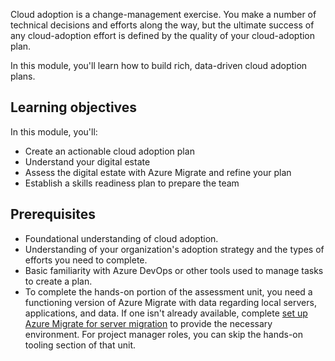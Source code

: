 Cloud adoption is a change-management exercise. You make a number of technical decisions and efforts along the way, but the ultimate success of any cloud-adoption effort is defined by the quality of your cloud-adoption plan.

In this module, you'll learn how to build rich, data-driven cloud adoption plans.

## Learning objectives

In this module, you'll:

- Create an actionable cloud adoption plan
- Understand your digital estate
- Assess the digital estate with Azure Migrate and refine your plan
- Establish a skills readiness plan to prepare the team

## Prerequisites

- Foundational understanding of cloud adoption.
- Understanding of your organization's adoption strategy and the types of efforts you need to complete.
- Basic familiarity with Azure DevOps or other tools used to manage tasks to create a plan.
- To complete the hands-on portion of the assessment unit, you need a functioning version of Azure Migrate with data regarding local servers, applications, and data. If one isn't already available, complete [set up Azure Migrate for server migration](/learn/modules/m365-azure-migrate-set-up/?azure-portal=true) to provide the necessary environment. For project manager roles, you can skip the hands-on tooling section of that unit.
